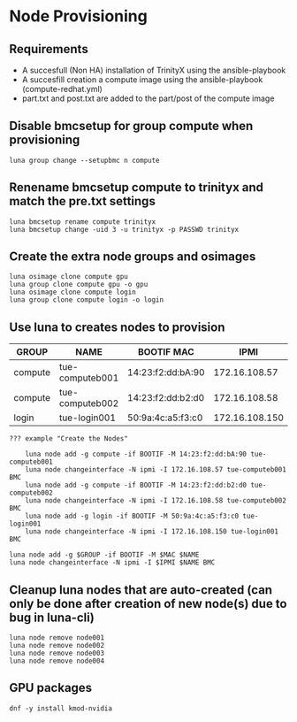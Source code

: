 # Node Provisioning

## Requirements

- A succesfull (Non HA) installation of TrinityX using the ansible-playbook
- A succesfill creation a compute image using the ansible-playbook (compute-redhat.yml)
- part.txt and post.txt are added to the part/post of the compute image

## Disable bmcsetup for group compute when provisioning

```shell
luna group change --setupbmc n compute
```

## Renename bmcsetup compute to trinityx and match the pre.txt settings
```shell
luna bmcsetup rename compute trinityx
luna bmcsetup change -uid 3 -u trinityx -p PASSWD trinityx
```

## Create the extra node groups and osimages
```shell
luna osimage clone compute gpu
luna group clone compute gpu -o gpu
luna osimage clone compute login
luna group clone compute login -o login
```

## Use luna to creates nodes to provision

| GROUP       | NAME                  | BOOTIF MAC        | IPMI            |
|---------    |-----------------------|-------------------|-----------------|
| compute     | tue-computeb001       | 14:23:f2:dd:bA:90 | 172.16.108.57   | 
| compute     | tue-computeb002       | 14:23:f2:dd:b2:d0 | 172.16.108.58   |
| login       | tue-login001          | 50:9a:4c:a5:f3:c0 | 172.16.108.150  |


    ??? example "Create the Nodes"

        luna node add -g compute -if BOOTIF -M 14:23:f2:dd:bA:90 tue-computeb001
        luna node changeinterface -N ipmi -I 172.16.108.57 tue-computeb001 BMC
        luna node add -g compute -if BOOTIF -M 14:23:f2:dd:b2:d0 tue-computeb002
        luna node changeinterface -N ipmi -I 172.16.108.58 tue-computeb002 BMC
        luna node add -g login -if BOOTIF -M 50:9a:4c:a5:f3:c0 tue-login001
        luna node changeinterface -N ipmi -I 172.16.108.150 tue-login001 BMC        

```shell
luna node add -g $GROUP -if BOOTIF -M $MAC $NAME
luna node changeinterface -N ipmi -I $IPMI $NAME BMC
```

## Cleanup luna nodes that are auto-created (can only be done after creation of new node(s) due to bug in luna-cli)
```shell
luna node remove node001
luna node remove node002
luna node remove node003
luna node remove node004
```



## GPU packages
```
dnf -y install kmod-nvidia
```
